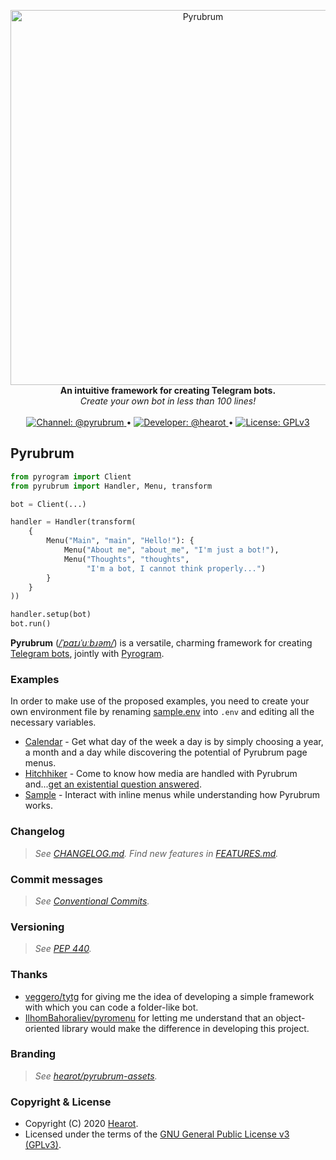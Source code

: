 <p align="center">
    <a href="https://github.com/hearot/pyrubrum">
        <img src="https://i.imgur.com/gfkh9bR.png" alt="Pyrubrum" width="600"/>
    </a>
    <br>
    <b>An intuitive framework for creating Telegram bots.</b>
    <br>
    <i>Create your own bot in less than 100 lines!</i>
    <br>
    <br>
    <a href="https://t.me/pyrubrum">
        <img src="https://img.shields.io/badge/Channel-@pyrubrum-red.svg" alt="Channel: @pyrubrum"/>
    </a>
    •
    <a href="https://t.me/hearot">
        <img src="https://img.shields.io/badge/Developer-@hearot-blue.svg" alt="Developer: @hearot"/>
    </a>
    •
    <a href="https://github.com/hearot/pyrubrum/blob/master/LICENSE">
        <img src="https://img.shields.io/badge/License-GPLv3-green.svg" alt="License: GPLv3"/>
    </a>
</p>

## Pyrubrum

```python
from pyrogram import Client
from pyrubrum import Handler, Menu, transform

bot = Client(...)

handler = Handler(transform(
    {
        Menu("Main", "main", "Hello!"): {
            Menu("About me", "about_me", "I'm just a bot!"),
            Menu("Thoughts", "thoughts",
                 "I'm a bot, I cannot think properly...")
        }
    }
))

handler.setup(bot)
bot.run()
```

**Pyrubrum** ([*/ˈpaɪɹˈuːbɹəm/*](http://ipa-reader.xyz/?text=%CB%88pa%C9%AA%C9%B9%CB%88u%CB%90b%C9%B9%C9%99m&voice=Russell)) is a versatile, charming framework for creating [Telegram bots](https://core.telegram.org/bots), jointly with [Pyrogram](https://github.com/pyrogram/pyrogram).

### Examples

In order to make use of the proposed examples, you need to create your own environment file by renaming [sample.env](./examples/sample.env) into `.env` and editing all the necessary variables.

   - [Calendar](./examples/calendar_bot.py) - Get what day of the week a day is by simply choosing a year, a month and a day while discovering the potential of Pyrubrum page menus.
   - [Hitchhiker](./examples/hitchhiker_bot.py) - Come to know how media are handled with Pyrubrum and...[get an existential question answered](https://en.wikipedia.org/wiki/Phrases_from_The_Hitchhiker%27s_Guide_to_the_Galaxy#The_Answer_to_the_Ultimate_Question_of_Life,_the_Universe,_and_Everything_is_42).
   - [Sample](./examples/sample_bot.py) - Interact with inline menus while understanding how Pyrubrum works.

### Changelog

> *See [CHANGELOG.md](./CHANGELOG.md).*
> *Find new features in [FEATURES.md](./FEATURES.md).*

### Commit messages

> *See [Conventional Commits](https://www.conventionalcommits.org).*

### Versioning

> *See [PEP 440](https://www.python.org/dev/peps/pep-0440/).*

### Thanks

   - [veggero/tytg](https://github.com/veggero/tytg) for giving me the idea of developing a simple framework with which you can code a folder-like bot.
   - [IlhomBahoraliev/pyromenu](https://github.com/IlhomBahoraliev/pyromenu) for letting me understand that an object-oriented library would make the difference in developing this project.

### Branding

> *See [hearot/pyrubrum-assets](https://github.com/hearot/pyrubrum-assets).*

### Copyright & License

- Copyright (C) 2020 [Hearot](https://github.com/hearot).
- Licensed under the terms of the [GNU General Public License v3 (GPLv3)](./LICENSE).
